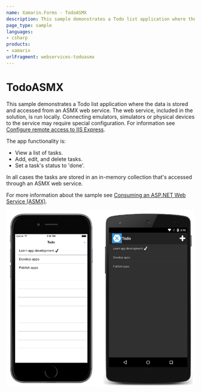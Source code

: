```yaml
---
name: Xamarin.Forms - TodoASMX
description: This sample demonstrates a Todo list application where the data is stored and accessed from an ASMX web service.
page_type: sample
languages:
- csharp
products:
- xamarin
urlFragment: webservices-todoasmx
---
```

# TodoASMX

This sample demonstrates a Todo list application where the data is stored and accessed from an ASMX web service. The web service, included in the solution, is run locally. Connecting emulators, simulators or physical devices to the service may require special configuration. For information see [Configure remote access to IIS Express](https://docs.microsoft.com/xamarin/xamarin-forms/data-cloud/consuming/wcf#configure-remote-access-to-iis-express).

The app functionality is:

- View a list of tasks.
- Add, edit, and delete tasks.
- Set a task's status to 'done'.

In all cases the tasks are stored in an in-memory collection that's accessed through an ASMX web service.

For more information about the sample see [Consuming an ASP.NET Web Service (ASMX)](https://docs.microsoft.com/xamarin/xamarin-forms/data-cloud/web-services/asmx).

![TodoASMX application screenshot](Screenshots/01All.png "TodoASMX application screenshot")

